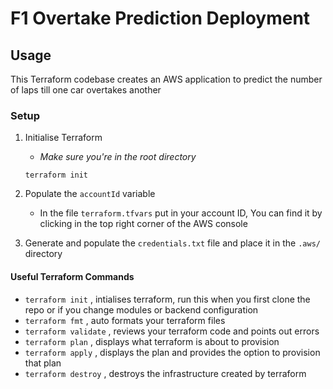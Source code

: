 # F1 Overtake Prediction Deployment

## Usage
This Terraform codebase creates an AWS application to predict the number of laps 
till one car overtakes another

### Setup
1. Initialise Terraform
    - *Make sure you're in the root directory*

    ```
    terraform init
    ```
2. Populate the `accountId` variable
    - In the file `terraform.tfvars` put in your account ID, You can find it by clicking in the top right corner of the AWS console
3. Generate and populate the `credentials.txt` file and place it in the `.aws/` directory

#### Useful Terraform Commands
- `terraform init` , intialises terraform, run this when you first clone the 
repo or if you change modules or backend configuration
- `terraform fmt` , auto formats your terraform files
- `terraform validate` , reviews your terraform code and points out errors
- `terraform plan` , displays what terraform is about to provision 
- `terraform apply` , displays the plan and provides the option to provision that plan
- `terraform destroy` , destroys the infrastructure created by terraform

